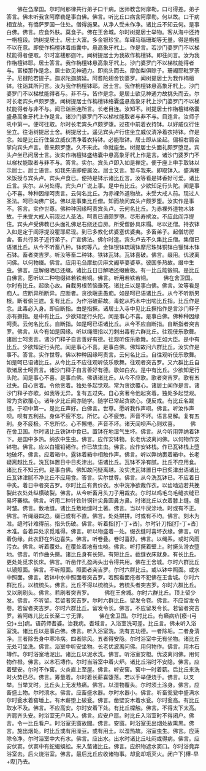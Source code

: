 <!-- { "loadSidebar": true } -->
　　佛在刍摩国。尔时阿那律共行弟子口干病。医师教含阿摩勒。口可得差。弟子答言。佛未听我含阿摩勒是事白佛。佛言。听比丘口病含阿摩勒。何以故。口干病相宜故。有憍萨罗国一住处。僧得施果。从净人受未作净。诸比丘不知云何。是事白佛。佛言。应食外肤。莫食子。佛在王舍城。尔时树提居士举物。客从海中还持一栴檀段。饷树提居士。居士大富。多金银珍宝。车磲马瑙珊瑚等无量。得是栴檀不以在意。即使作栴檀钵着络囊中。悬高象牙杙上。作是言。若沙门婆罗门不以梯杖能得者便取。尔时富楼那迦叶。闻树提居士为我故作栴檀钵。即往问言。汝为我作栴檀钵耶。居士答言。我作栴檀钵悬高象牙杙上。沙门婆罗门不以梯杖能得者与。富楼那作是念。居士欲见神通力。即挑头而去。摩伽梨俱赊子。珊阇耶毗罗荼子。尼揵陀若提子。迦求陀迦旃延。阿耆陀翅舍钦婆罗。闻树提居士为我作栴檀钵。往诣其所问言。汝为我作栴檀钵耶。居士言。我作栴檀钵悬高象牙杙上。沙门婆罗门不以梯杖能得者与。非不与。皆作是念。是居士欲见神通力故挑头而去。尔时长老宾头卢颇罗堕。闻树提居士作栴檀钵络囊盛悬高象牙杙上沙门婆罗门不以梯杖能得者与非不与。闻已诣目连所言。长老目连。汝知不。树提居士作栴檀钵络囊盛悬高象牙杙上作是言。诸沙门婆罗门不以梯杖能取者与非不与。目连言。汝师子吼中第一。便可往取。尔时长老宾头卢颇罗堕。过夜中前着衣持钵。以好威仪行住坐立。往诣树提居士舍。树提居士。遥见宾头卢行住坐立威仪清净着衣持钵。作是念。如是比丘行住坐立威仪清净着衣持钵。必能取钵。居士即从坐起。偏袒右肩合掌向宾头卢言。善来颇罗堕。久不来此。命就座坐。树提居士头面礼颇罗堕足。宾头卢坐已问居士言。汝实作栴檀钵盛络囊中悬高象牙杙上作是言。诸沙门婆罗门不以梯杖能取者与非不与。答言。实尔。宾头卢即入如是禅定。便于座上申手取钵以示居士。居士语言。如我先语即便属汝。居士又言。暂与我来。即取钵入。盛满粳米饭授与宾头卢。宾头卢食已。便持是钵示诸比丘言。汝等看是钵香好可爱。诸比丘言。实尔。从何处得。宾头卢广说上事。是中有比丘。少欲知足行头陀。闻是事心不喜。种种因缘呵责言。云何名比丘。为赤裸外道物故。未受大戒人前。现过人圣法。呵已向佛广说。佛以是事集比丘僧。知而故问宾头卢颇罗堕。汝实作是事不。答言。实作世尊。佛种种因缘呵责宾头卢。云何名比丘。为赤裸外道物木钵故。于未受大戒人前现过人圣法。呵责已语颇罗堕。尽形寿摈汝。不应此阎浮提住。宾头卢受佛教已头面礼佛足右绕还自房。所受僧卧具床榻。尽以还僧。持衣钵入如是定于阎浮提没瞿耶尼现。到已多教化优婆塞优婆夷。多畜弟子。起僧坊房舍。畜共行弟子近行弟子。广宣佛法。佛尔时遣。宾头卢去不久集比丘僧。集僧已语诸比丘。从今不听畜八种。钵何等八。金钵银钵琉璃钵摩尼珠钵铜钵白镴钵木钵石钵。畜者突吉罗。听汝等畜二种钵。铁钵瓦钵。瓦钵喜破。佛言。缀用。优波离问佛。以何物缀。佛言。应用毛刍摩劫贝麻文阇草婆婆草。彼国多热故。缀中生虫。佛言。应解缀晒已还缀。诸比丘日日解晒还缀疲极。有一比丘能锻铜。是比丘白佛言。愿听以二种物缀钵若铁若铜。佛言。听用若铁若铜。
　　佛在舍卫国。尔时有比丘。起欲心故。自截男根苦恼垂死。诸比丘以是事白佛。佛言。汝等看是痴人。应断异所断异。应断者。贪欲瞋恚愚痴。如是呵已语诸比丘。从今不听断男根。断者偷兰遮。复有比丘。为作浴破薪故。毒蛇从朽木中出啮比丘指。比丘作是念。此毒必入身。即自断指。由是指撅。诸居士入寺中见比丘撅指作是言沙门释子亦有撅指。是中有比丘。少欲知足行头陀。闻是事心不喜。是事白佛。佛种种因缘呵责。云何名比丘。自断指。如是呵已语诸比丘。从今不应自断指。自断指者突吉罗。佛言。从今有如是因缘。听以绳缠指以刀刺出毒有六群比丘。往观伎乐歌舞。诸居士呵责言。诸沙门释子自言善好有德。往观听伎乐歌舞。如王如大臣。是中有比丘。少欲知足行头陀。闻是事心不喜。是事白佛。佛知故问六群比丘。汝实作是事不。答言。实作世尊。佛以种种因缘呵责言。云何名比丘。自往观听伎乐歌舞。如是呵已语诸比丘。从今比丘不应往观听伎乐歌舞。往观者突吉罗。又六群比丘自歌诸居士呵责言。诸沙门释子自言善好有德。歌如白衣。是中有比丘。少欲知足行头陀。闻是事心不喜。是事白佛。佛语诸比丘。从今不应歌。歌者突吉罗。歌有五过失。自心贪着。令他贪着。独处多起觉观。常为贪欲覆心。诸居士闻作是言。诸沙门释子亦歌。如我等无异。复有五过失。自心贪著令他起贪着。独处多起觉观。常为贪欲覆心。诸年少比丘闻亦随学。随学已常起贪欲心。便反戒。有比丘名跋提。于呗中第一。是比丘声好。白佛言。世尊。愿听我作声呗。佛言。听汝作声呗。呗有五利益。身体不疲不忘。所忆。心不疲劳。声音不坏。语言易解。复有五利。身不疲极。不忘所忆。心不懈惓。声音不坏。诸天闻呗声心则欢喜。
　　佛在舍卫国。尔时诸比丘铁钵中食已。置钵在地湿气生坏。佛言。从今听用弊纳着钵下。是国中多热。纳衣中生虫。佛言。应作安钵物。长老优波离问佛。以何物作安钵物。佛言。应以白镴铅锡作。作已故生虫。佛言。应作安钵栈。作已瓦钵栈上堕地破坏。佛言。应着箱中。露钵着箱中相触作声。佛言。听以弊纳裹着箱中。长老疑离越比丘。洗瓦钵置日中日炙津出。语诸比丘。瓦钵不净有腻。比丘不应用食。诸比丘不知云何。是事白佛。佛知故问疑离越。汝实洗瓦钵置日中日炙津出语诸比丘瓦钵津腻不净比丘不应用食。答言。实尔世尊。佛言。从今洗瓦钵已。不应着日中炙。着日中者突吉罗。尔时比丘有贵价衣。水中浣净欲裁作衣。以齿啮边若共挽裂此衣处处纵横破裂。佛言。从今听畜月头刀子用裁衣。尔时以鸡毛鸟毛缝衣缝已易坏褰缩。佛言。听用二种针铁针铜针尖鼻圆鼻方鼻。时诸比丘以衣着膝上缝。缝时皱。佛言。敷地缝。诸比丘敷地缝时土著。佛言。当以牛屎涂地。时或有不正。佛言。听绳缀四边。缀已或有不直。佛言。处处拼拼。时或有不均。佛言。刻木为准。缝时针难得前。指头伤破。佛言。听着指[打-丁+沓]。尔时针刀指[打-丁+沓]木准。各着异处求觅难得。佛言。听以物盛着一处。缀衣缝时喜坏衣缘。佛言。听着伪缘。此衣舒在外边喜失。佛言。听卷叠。卷时喜舒。佛言。以绳系。或时风雨污衣。佛言。听着覆处。在覆处着地有虫啖。佛言。听打撅着壁上。时撅头滑衣堕地。佛言。听作曲头撅。诸比丘身有长短。有短比丘。截缝衣床就身。有长比丘。更处处觅求长床。佛言。听凿作孔盈两头出令得共用。佛在王舍城。尔时六群比丘以镜照面。佛言。不听照面。照面者突吉罗。尔时六群比丘。或以钵中照面。或水中照面。佛言。若钵中水中照面者突吉罗。若照看面疮者不犯佛在王舍城。尔时六群比丘。以梳梳头。佛言。比丘不得以梳梳头。若梳头者突吉罗。尔时六群比丘。又以刷刷头。佛言。若刷者突吉罗。
　　佛在王舍城。尔时六群比丘。顶上留少发。佛言。不听留。若留者突吉罗。尔时六群比丘。留发令卷。佛言。不应留发令卷。若留者突吉罗。尔时六群比丘。留发令长。佛言。不应留发令长。若留者突吉罗。若阿练儿比丘长至二寸无罪。
　　佛在舍卫国。尔时比丘。有癞病疥[癈-(弓　　殳)+虫]病。语药师耆婆。治我病。耆域言。入浴室洗可差。比丘言。佛未听入浴室洗。诸比丘以是事白佛。佛言。听入浴室洗。洗有五功德。一者除垢。二者身清净。三者除去身中寒冷病。四者除风。五者得安隐。尔时浴室中无有坐物。诸比丘无处可坐洗。佛言。浴室中听安坐物。长老优波离问佛。用何物作。佛言。用木石塼作。尔时浴室地泥出。诸比丘以泥水洗。佛言。听浴室安橙。优波离问佛。用何物作橙。佛言。以木石塼作。尔时当浴室中着火炉。诸比丘浴时不安隐。佛言。应着壁安。尔时不作窖。火炎直上至屋。佛言。听安窖。窖中一时着薪。后比丘来洗时火势已尽。佛言。筹量着。尔时着长薪喜堕落。若以手举便烧手。佛言。以叉举。当举叉时。比丘头上无发热痛。佛言。以湿物覆头。尔时须土涂身。佛言。应畜盛土物。尔时须水。佛言。应畜盛水器。尔时水器小。佛言。听畜瓮瓮中盛满水尔时瓮水着窖埵上。有木薪堕上破瓮。佛言。凿壁安木着水瓮。尔时瓮高。有比丘取水不及。佛言。不应高安。尔时安着下处。有比丘橖触。佛言。不得太下太高。齐肩齐头安。时浴室无户风入。佛言。应安户扇。时比丘入浴室时不得闭户。佛言。令一比丘看户。时浴室无窗故闇。佛言。安窗。时浴室无出烟处故熏黑。佛言。施出烟处。时比丘或有用澡豆。或有用土。以湿热故。浴室虫生。佛言。应荡除令净。尔时浴室中大有水。佛言。应出水。出水时诸比丘吐闷或得病。佛言。应安伏窦。伏窦中有蛇蝎蜈蚣。来入螫诸比丘。佛言。应织物遮水窦口。尔时浴竟弃浴室去。后火烧浴室。佛言。最后比丘应收诸物事。却瓮却瓨灭火。闭户下[橝-早+卑]乃去。
